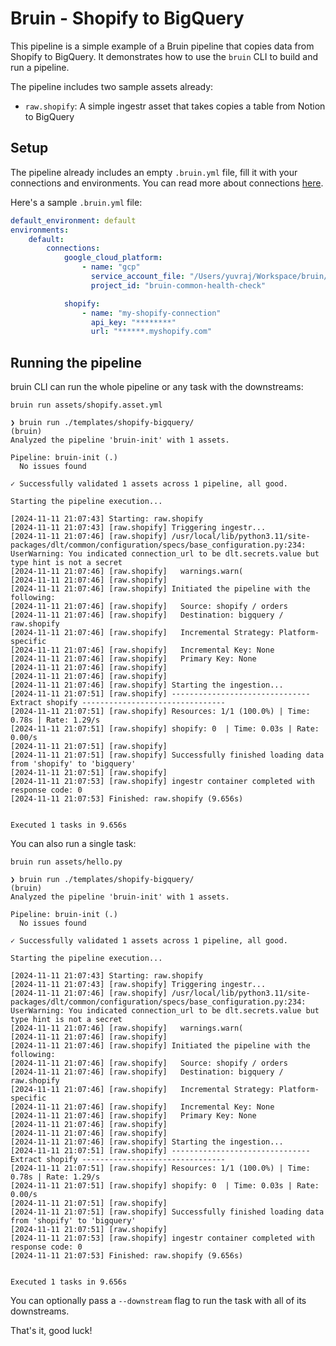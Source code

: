 # Bruin - Shopify to BigQuery

This pipeline is a simple example of a Bruin pipeline that copies data from Shopify to BigQuery. It demonstrates how to use the `bruin` CLI to build and run a pipeline.

The pipeline includes two sample assets already:
- `raw.shopify`: A simple ingestr asset that takes copies a table from Notion to BigQuery

## Setup
The pipeline already includes an empty `.bruin.yml` file, fill it with your connections and environments. You can read more about connections [here](https://bruin-data.github.io/bruin/connections/overview.html).

Here's a sample `.bruin.yml` file:

```yaml
default_environment: default
environments:
    default:
        connections:
            google_cloud_platform:
                - name: "gcp"
                  service_account_file: "/Users/yuvraj/Workspace/bruin/service-account.json"
                  project_id: "bruin-common-health-check"

            shopify:
                - name: "my-shopify-connection"
                  api_key: "********"
                  url: "******.myshopify.com"
```

## Running the pipeline

bruin CLI can run the whole pipeline or any task with the downstreams:

```shell
bruin run assets/shopify.asset.yml
```

```shell
❯ bruin run ./templates/shopify-bigquery/                                                       (bruin) 
Analyzed the pipeline 'bruin-init' with 1 assets.

Pipeline: bruin-init (.)
  No issues found

✓ Successfully validated 1 assets across 1 pipeline, all good.

Starting the pipeline execution...

[2024-11-11 21:07:43] Starting: raw.shopify
[2024-11-11 21:07:43] [raw.shopify] Triggering ingestr...
[2024-11-11 21:07:46] [raw.shopify] /usr/local/lib/python3.11/site-packages/dlt/common/configuration/specs/base_configuration.py:234: UserWarning: You indicated connection_url to be dlt.secrets.value but type hint is not a secret
[2024-11-11 21:07:46] [raw.shopify]   warnings.warn(
[2024-11-11 21:07:46] [raw.shopify] 
[2024-11-11 21:07:46] [raw.shopify] Initiated the pipeline with the following:
[2024-11-11 21:07:46] [raw.shopify]   Source: shopify / orders
[2024-11-11 21:07:46] [raw.shopify]   Destination: bigquery / raw.shopify
[2024-11-11 21:07:46] [raw.shopify]   Incremental Strategy: Platform-specific
[2024-11-11 21:07:46] [raw.shopify]   Incremental Key: None
[2024-11-11 21:07:46] [raw.shopify]   Primary Key: None
[2024-11-11 21:07:46] [raw.shopify] 
[2024-11-11 21:07:46] [raw.shopify] 
[2024-11-11 21:07:46] [raw.shopify] Starting the ingestion...
[2024-11-11 21:07:51] [raw.shopify] ------------------------------- Extract shopify --------------------------------
[2024-11-11 21:07:51] [raw.shopify] Resources: 1/1 (100.0%) | Time: 0.78s | Rate: 1.29/s
[2024-11-11 21:07:51] [raw.shopify] shopify: 0  | Time: 0.03s | Rate: 0.00/s
[2024-11-11 21:07:51] [raw.shopify] 
[2024-11-11 21:07:51] [raw.shopify] Successfully finished loading data from 'shopify' to 'bigquery'  
[2024-11-11 21:07:51] [raw.shopify] 
[2024-11-11 21:07:53] [raw.shopify] ingestr container completed with response code: 0
[2024-11-11 21:07:53] Finished: raw.shopify (9.656s)


Executed 1 tasks in 9.656s
```

You can also run a single task:

```shell
bruin run assets/hello.py                            
```

```shell
❯ bruin run ./templates/shopify-bigquery/                                                       (bruin) 
Analyzed the pipeline 'bruin-init' with 1 assets.

Pipeline: bruin-init (.)
  No issues found

✓ Successfully validated 1 assets across 1 pipeline, all good.

Starting the pipeline execution...

[2024-11-11 21:07:43] Starting: raw.shopify
[2024-11-11 21:07:43] [raw.shopify] Triggering ingestr...
[2024-11-11 21:07:46] [raw.shopify] /usr/local/lib/python3.11/site-packages/dlt/common/configuration/specs/base_configuration.py:234: UserWarning: You indicated connection_url to be dlt.secrets.value but type hint is not a secret
[2024-11-11 21:07:46] [raw.shopify]   warnings.warn(
[2024-11-11 21:07:46] [raw.shopify] 
[2024-11-11 21:07:46] [raw.shopify] Initiated the pipeline with the following:
[2024-11-11 21:07:46] [raw.shopify]   Source: shopify / orders
[2024-11-11 21:07:46] [raw.shopify]   Destination: bigquery / raw.shopify
[2024-11-11 21:07:46] [raw.shopify]   Incremental Strategy: Platform-specific
[2024-11-11 21:07:46] [raw.shopify]   Incremental Key: None
[2024-11-11 21:07:46] [raw.shopify]   Primary Key: None
[2024-11-11 21:07:46] [raw.shopify] 
[2024-11-11 21:07:46] [raw.shopify] 
[2024-11-11 21:07:46] [raw.shopify] Starting the ingestion...
[2024-11-11 21:07:51] [raw.shopify] ------------------------------- Extract shopify --------------------------------
[2024-11-11 21:07:51] [raw.shopify] Resources: 1/1 (100.0%) | Time: 0.78s | Rate: 1.29/s
[2024-11-11 21:07:51] [raw.shopify] shopify: 0  | Time: 0.03s | Rate: 0.00/s
[2024-11-11 21:07:51] [raw.shopify] 
[2024-11-11 21:07:51] [raw.shopify] Successfully finished loading data from 'shopify' to 'bigquery'  
[2024-11-11 21:07:51] [raw.shopify] 
[2024-11-11 21:07:53] [raw.shopify] ingestr container completed with response code: 0
[2024-11-11 21:07:53] Finished: raw.shopify (9.656s)


Executed 1 tasks in 9.656s
```

You can optionally pass a `--downstream` flag to run the task with all of its downstreams.

That's it, good luck!
